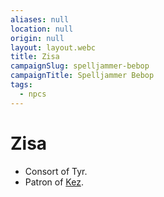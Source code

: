 ```yaml
---
aliases: null
location: null
origin: null
layout: layout.webc
title: Zisa
campaignSlug: spelljammer-bebop
campaignTitle: Spelljammer Bebop
tags:
  - npcs
---
```

# Zisa

- Consort of Tyr.
- Patron of [Kez](pcs/kez-bardaux.md).
